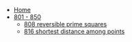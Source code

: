 - [Home](/)
- [801 - 850](/801-850/)
  - [808 reversible prime squares](/801-850/808-reversible-prime-squares.md)
  - [816 shortest distance among points](/801-850/816-shortest-distance-among-points.md)
